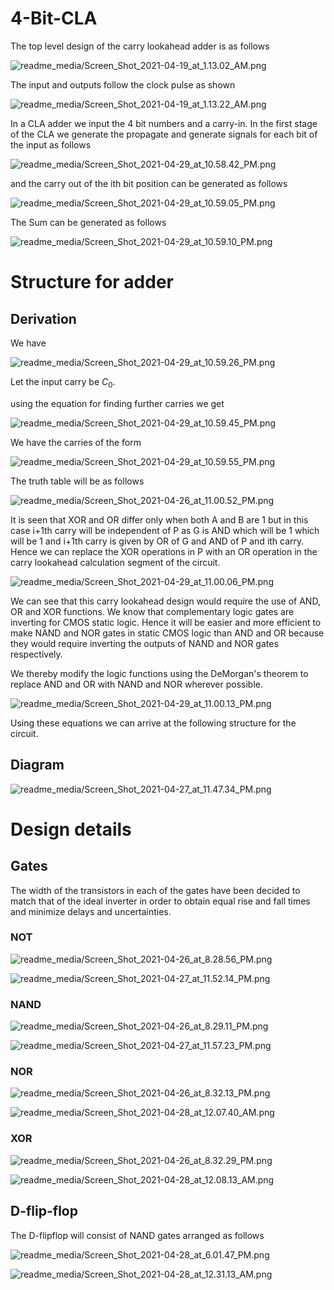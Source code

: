 # 4-Bit-CLA

The top level design of the carry lookahead adder is as follows

![readme_media/Screen_Shot_2021-04-19_at_1.13.02_AM.png](readme_media/Screen_Shot_2021-04-19_at_1.13.02_AM.png)

The input and outputs follow the clock pulse as shown

![readme_media/Screen_Shot_2021-04-19_at_1.13.22_AM.png](readme_media/Screen_Shot_2021-04-19_at_1.13.22_AM.png)

In a CLA adder we input the 4 bit numbers and a carry-in. In the first stage of the CLA we generate the propagate and generate signals for each bit of the input as follows

![readme_media/Screen_Shot_2021-04-29_at_10.58.42_PM.png](readme_media/Screen_Shot_2021-04-29_at_10.58.42_PM.png)

and the carry out of the ith bit position can be generated as follows 

![readme_media/Screen_Shot_2021-04-29_at_10.59.05_PM.png](readme_media/Screen_Shot_2021-04-29_at_10.59.05_PM.png)

The Sum can be generated as follows  

![readme_media/Screen_Shot_2021-04-29_at_10.59.10_PM.png](readme_media/Screen_Shot_2021-04-29_at_10.59.10_PM.png)

# Structure for adder

## Derivation

We have 

![readme_media/Screen_Shot_2021-04-29_at_10.59.26_PM.png](readme_media/Screen_Shot_2021-04-29_at_10.59.26_PM.png)

Let the input carry be $C_0$.

using the equation for finding further carries we get 

![readme_media/Screen_Shot_2021-04-29_at_10.59.45_PM.png](readme_media/Screen_Shot_2021-04-29_at_10.59.45_PM.png)

We have the carries of the form

![readme_media/Screen_Shot_2021-04-29_at_10.59.55_PM.png](readme_media/Screen_Shot_2021-04-29_at_10.59.55_PM.png)

The truth table will be as follows

![readme_media/Screen_Shot_2021-04-26_at_11.00.52_PM.png](readme_media/Screen_Shot_2021-04-26_at_11.00.52_PM.png)

It is seen that XOR and OR differ only when both A and B are 1 but in this case i+1th carry will be independent of P as G is AND which will be 1 which will be 1 and i+1th carry is given by OR of G and AND of P and ith carry. Hence we can replace the XOR operations in P with an OR operation in the carry lookahead calculation segment of the circuit. 

![readme_media/Screen_Shot_2021-04-29_at_11.00.06_PM.png](readme_media/Screen_Shot_2021-04-29_at_11.00.06_PM.png)

We can see that this carry lookahead design would require the use of AND, OR and XOR functions. We know that complementary logic gates are inverting for CMOS static logic. Hence it will be easier and more efficient to make NAND and NOR gates in static CMOS logic than AND and OR because they would require inverting the outputs of NAND and NOR gates respectively.

We thereby modify the logic functions using the DeMorgan's theorem to replace AND and OR with NAND and NOR wherever possible. 

![readme_media/Screen_Shot_2021-04-29_at_11.00.13_PM.png](readme_media/Screen_Shot_2021-04-29_at_11.00.13_PM.png)

Using these equations we can arrive at the following structure for the circuit.

## Diagram

![readme_media/Screen_Shot_2021-04-27_at_11.47.34_PM.png](readme_media/Screen_Shot_2021-04-27_at_11.47.34_PM.png)

# Design details

## Gates

The width of the transistors in each of the gates have been decided to match that of the ideal inverter in order to obtain equal rise and fall times and minimize delays and uncertainties.

### NOT

![readme_media/Screen_Shot_2021-04-26_at_8.28.56_PM.png](readme_media/Screen_Shot_2021-04-26_at_8.28.56_PM.png)

![readme_media/Screen_Shot_2021-04-27_at_11.52.14_PM.png](readme_media/Screen_Shot_2021-04-27_at_11.52.14_PM.png)

### NAND

![readme_media/Screen_Shot_2021-04-26_at_8.29.11_PM.png](readme_media/Screen_Shot_2021-04-26_at_8.29.11_PM.png)

![readme_media/Screen_Shot_2021-04-27_at_11.57.23_PM.png](readme_media/Screen_Shot_2021-04-27_at_11.57.23_PM.png)

### NOR

![readme_media/Screen_Shot_2021-04-26_at_8.32.13_PM.png](readme_media/Screen_Shot_2021-04-26_at_8.32.13_PM.png)

![readme_media/Screen_Shot_2021-04-28_at_12.07.40_AM.png](readme_media/Screen_Shot_2021-04-28_at_12.07.40_AM.png)

### XOR

![readme_media/Screen_Shot_2021-04-26_at_8.32.29_PM.png](readme_media/Screen_Shot_2021-04-26_at_8.32.29_PM.png)

![readme_media/Screen_Shot_2021-04-28_at_12.08.13_AM.png](readme_media/Screen_Shot_2021-04-28_at_12.08.13_AM.png)

## D-flip-flop

The D-flipflop will consist of NAND gates arranged as follows

![readme_media/Screen_Shot_2021-04-28_at_6.01.47_PM.png](readme_media/Screen_Shot_2021-04-28_at_6.01.47_PM.png)

![readme_media/Screen_Shot_2021-04-28_at_12.31.13_AM.png](readme_media/Screen_Shot_2021-04-28_at_12.31.13_AM.png)